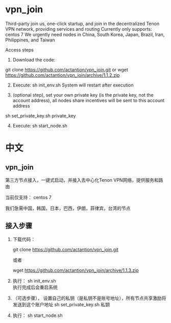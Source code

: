 # vpn_join

Third-party join us, one-click startup, and join in the decentralized Tenon VPN network, providing services and routing
Currently only supports: centos 7
We urgently need nodes in China, South Korea, Japan, Brazil, Iran, Philippines, and Taiwan

Access steps
1. Download the code:

git clone https://github.com/actantion/vpn_join.git
or
wget https://github.com/actantion/vpn_join/archive/1.1.2.zip

2. Execute: sh init_env.sh
System will restart after execution

3. (optional step), set your own private key (is the private key, not the account address), all nodes share incentives will be sent to this account address 

sh set_private_key.sh private_key

4. Execute: sh start_node.sh

# 中文

## vpn_join
第三方节点接入，一键式启动，并接入去中心化Tenon VPN网络，提供服务和路由

当前仅支持： centos 7

我们急需中国，韩国，日本，巴西，伊朗，菲律宾，台湾的节点

## 接入步骤

1. 下载代码： 
  
   git clone https://github.com/actantion/vpn_join.git
   
   或者
   
   wget https://github.com/actantion/vpn_join/archive/1.1.3.zip
   

2. 执行： sh init_env.sh  
   执行完成后会重启系统
   
3. （可选步骤）， 设置自己的私钥（是私钥不是账号地址），所有节点共享激励将发送到这个账户地址
   sh set_private_key.sh 私钥
   
4. 执行： sh start_node.sh

    
    


